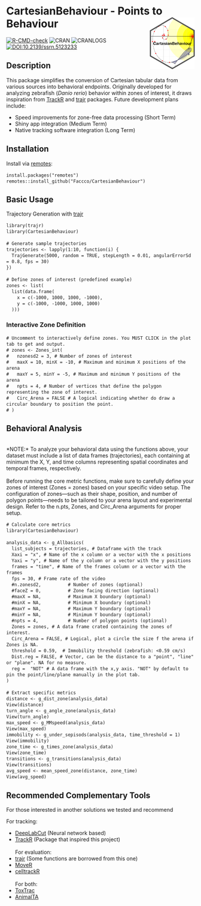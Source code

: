 # CartesianBehaviour - Points to Behaviour <img src="man/figures/logo.png" align="right" width="120"/>

[![R-CMD-check](https://github.com/Faccco/CartesianBehaviour/actions/workflows/R-CMD-check.yaml/badge.svg)](https://github.com/Faccco/CartesianBehaviour/actions/workflows/R-CMD-check.yaml) ![CRAN](https://www.r-pkg.org/badges/version/CartesianBehaviour) ![CRANLOGS](https://cranlogs.r-pkg.org/badges/CartesianBehaviour) [![DOI:10.2139/ssrn.5123233](https://img.shields.io/badge/DOI-10.2139/ssrn.5123233-blue)](https://doi.org/10.2139/ssrn.5123233)

## Description

This package simplifies the conversion of Cartesian tabular data from various sources into behavioral endpoints. Originally developed for analyzing zebrafish (*Danio rerio*) behavior within zones of interest, it draws inspiration from [TrackR](https://swarm-lab.github.io/trackR/) and [trajr](https://github.com/JimMcL/trajr) packages. Future development plans include:
  
  - Speed improvements for zone-free data processing (Short Term)
  - Shiny app integration (Medium Term)
  - Native tracking software integration (Long Term)

## Installation

Install via [remotes](https://cran.r-project.org/package=remotes):
  
```
install.packages("remotes")
remotes::install_github("Faccco/CartesianBehaviour")
```

## Basic Usage
Trajectory Generation with [trajr](https://github.com/JimMcL/trajr)

```
library(trajr)
library(CartesianBehaviour)

# Generate sample trajectories
trajectories <- lapply(1:10, function(i) {
  TrajGenerate(5000, random = TRUE, stepLength = 0.01, angularErrorSd = 0.8, fps = 30)
})

# Define zones of interest (predefined example)
zones <- list(
  list(data.frame(
    x = c(-1000, 1000, 1000, -1000),
    y = c(-1000, -1000, 1000, 1000)
  )))
```

### Interactive Zone Definition

```
# Uncomment to interactively define zones. You MUST CLICK in the plot tab to get and output.
# zones <- Zones_int(
#   nzonesd2 = 3, # Number of zones of interest
#   maxX = 10, minX = -10, # Maximum and minimum X positions of the arena
#   maxY = 5, minY = -5, # Maximum and minimum Y positions of the arena
#   npts = 4, # Number of vertices that define the polygon representing the zone of interest.
#   Circ_Arena = FALSE # A logical indicating whether do draw a circular boundary to position the point.
# )
```

## Behavioral Analysis
<br>
*NOTE:* To analyze your behavioral data using the functions above, your dataset must include a list of data frames (trajectories), each containing at minimum the X, Y, and time columns representing spatial coordinates and temporal frames, respectively. <br><br>
Before running the core metric functions, make sure to carefully define your zones of interest (Zones = zones) based on your specific video setup. The configuration of zones—such as their shape, position, and number of polygon points—needs to be tailored to your arena layout and experimental design. Refer to the n.pts, Zones, and Circ_Arena arguments for proper setup. <br>

```
# Calculate core metrics
library(CartesianBehaviour)

analysis_data <- g_Allbasics(
  list_subjects = trajectories, # Dataframe with the track
  Xaxi = "x", # Name of the x column or a vector with the x positions
  Yaxi = "y", # Name of the y column or a vector with the y positions
  frames = "time", # Name of the frames column or a vector with the frames
  fps = 30, # Frame rate of the video
  #n.zonesd2,          # Number of zones (optional)
  #faceZ = 0,          # Zone facing direction (optional)
  #maxX = NA,          # Maximum X boundary (optional)
  #minX = NA,          # Minimum X boundary (optional)
  #maxY = NA,          # Maximum Y boundary (optional)
  #minY = NA,          # Minimum Y boundary (optional)
  #npts = 4,           # Number of polygon points (optional)
  Zones = zones, # A data frame crated containing the zones of interest.
  Circ_Arena = FALSE, # Logical, plot a circle the size f the arena if Zones is NA.
  threshold = 0.59,  # Immobility threshold (zebrafish: <0.59 cm/s)
  Dist.reg = FALSE, # Vector, can be the distance to a "point", "line" or "plane". NA for no measure.
  reg =  "NOT" # A data frame with the x,y axis. "NOT" by default to pin the point/line/plane manually in the plot tab.
)

# Extract specific metrics
distance <- g_dist_zone(analysis_data)
View(distance)
turn_angle <- g_angle_zone(analysis_data)
View(turn_angle)
max_speed <- g_MMspeed(analysis_data)
View(max_speed)
immobility <- g_under_sepisods(analysis_data, time_threshold = 1)
View(immobility)
zone_time <- g_times_zone(analysis_data)
View(zone_time)
transitions <- g_transitions(analysis_data)
View(transitions)
avg_speed <- mean_speed_zone(distance, zone_time)
View(avg_speed)
```

## Recommended Complementary Tools

For those interested in another solutions we tested and recommend

For tracking:<br>
  - [DeepLabCut](https://github.com/DeepLabCut/DeepLabCut) (Neural network based)<br>
  - [TrackR](https://swarm-lab.github.io/trackR/) (Package that inspired this project)<br><br>
  For evaluation:<br>
  - [trajr](https://github.com/JimMcL/trajr) (Some functions are borrowed from this one)<br>
  - [MoveR](https://github.com/qpetitjean/MoveR)<br>
  - [celltrackR](https://github.com/ingewortel/celltrackR)<br><br>
  For both:<br>
  - [ToxTrac](https://sourceforge.net/projects/toxtrac/)<br>
  - [AnimalTA](http://vchiara.eu/index.php/animalta)<br>
